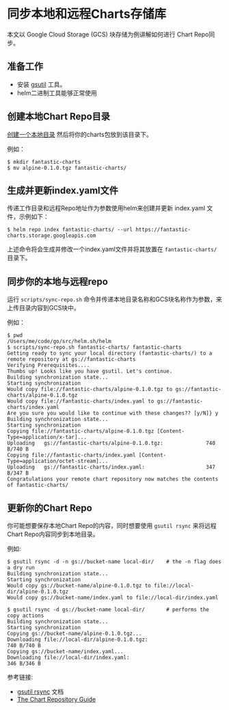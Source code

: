 # 同步本地和远程Charts存储库

本文以 Google Cloud Storage (GCS) 块存储为例讲解如何进行 Chart Repo同步。

## 准备工作
* 安装 [gsutil](https://cloud.google.com/storage/docs/gsutil) 工具。
* helm二进制工具能够正常使用

## 创建本地Chart Repo目录

[创建一个本地目录](../chap03/chart_repository.md) 然后将你的charts包放到该目录下。

例如：

```console
$ mkdir fantastic-charts
$ mv alpine-0.1.0.tgz fantastic-charts/
```

## 生成并更新index.yaml文件

传递工作目录和远程Repo地址作为参数使用helm来创建并更新 index.yaml 文件，示例如下：

```console
$ helm repo index fantastic-charts/ --url https://fantastic-charts.storage.googleapis.com
```

上述命令将会生成并修改一个index.yaml文件并将其放置在 `fantastic-charts/` 目录下。

## 同步你的本地与远程repo

运行  `scripts/sync-repo.sh` 命令并传递本地目录名称和GCS块名称作为参数，来上传目录内容到GCS块中。

例如：

```console
$ pwd
/Users/me/code/go/src/helm.sh/helm
$ scripts/sync-repo.sh fantastic-charts/ fantastic-charts
Getting ready to sync your local directory (fantastic-charts/) to a remote repository at gs://fantastic-charts
Verifying Prerequisites....
Thumbs up! Looks like you have gsutil. Let's continue.
Building synchronization state...
Starting synchronization
Would copy file://fantastic-charts/alpine-0.1.0.tgz to gs://fantastic-charts/alpine-0.1.0.tgz
Would copy file://fantastic-charts/index.yaml to gs://fantastic-charts/index.yaml
Are you sure you would like to continue with these changes?? [y/N]} y
Building synchronization state...
Starting synchronization
Copying file://fantastic-charts/alpine-0.1.0.tgz [Content-Type=application/x-tar]...
Uploading   gs://fantastic-charts/alpine-0.1.0.tgz:              740 B/740 B
Copying file://fantastic-charts/index.yaml [Content-Type=application/octet-stream]...
Uploading   gs://fantastic-charts/index.yaml:                    347 B/347 B
Congratulations your remote chart repository now matches the contents of fantastic-charts/
```

## 更新你的Chart Repo

你可能想要保存本地Chart Repo的内容，同时想要使用 `gsutil rsync` 来将远程Chart Repo内容同步到本地目录。

例如:
```console
$ gsutil rsync -d -n gs://bucket-name local-dir/    # the -n flag does a dry run
Building synchronization state...
Starting synchronization
Would copy gs://bucket-name/alpine-0.1.0.tgz to file://local-dir/alpine-0.1.0.tgz
Would copy gs://bucket-name/index.yaml to file://local-dir/index.yaml

$ gsutil rsync -d gs://bucket-name local-dir/       # performs the copy actions
Building synchronization state...
Starting synchronization
Copying gs://bucket-name/alpine-0.1.0.tgz...
Downloading file://local-dir/alpine-0.1.0.tgz:                        740 B/740 B
Copying gs://bucket-name/index.yaml...
Downloading file://local-dir/index.yaml:                              346 B/346 B
```

参考链接:

* [gsutil rsync](https://cloud.google.com/storage/docs/gsutil/commands/rsync#description) 文档
* [The Chart Repository Guide](../chap03/chart_repository.md)
